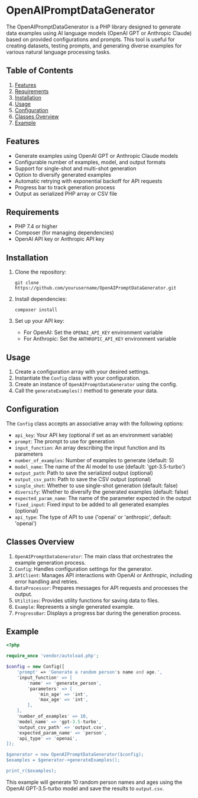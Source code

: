 # OpenAIPromptDataGenerator

The OpenAIPromptDataGenerator is a PHP library designed to generate data examples using AI language models (OpenAI GPT or Anthropic Claude) based on provided configurations and prompts. This tool is useful for creating datasets, testing prompts, and generating diverse examples for various natural language processing tasks.

## Table of Contents

1. [Features](#features)
2. [Requirements](#requirements)
3. [Installation](#installation)
4. [Usage](#usage)
5. [Configuration](#configuration)
6. [Classes Overview](#classes-overview)
7. [Example](#example)

## Features

- Generate examples using OpenAI GPT or Anthropic Claude models
- Configurable number of examples, model, and output formats
- Support for single-shot and multi-shot generation
- Option to diversify generated examples
- Automatic retrying with exponential backoff for API requests
- Progress bar to track generation process
- Output as serialized PHP array or CSV file

## Requirements

- PHP 7.4 or higher
- Composer (for managing dependencies)
- OpenAI API key or Anthropic API key

## Installation

1. Clone the repository:
   ```
   git clone https://github.com/yourusername/OpenAIPromptDataGenerator.git
   ```

2. Install dependencies:
   ```
   composer install
   ```

3. Set up your API key:
   - For OpenAI: Set the `OPENAI_API_KEY` environment variable
   - For Anthropic: Set the `ANTHROPIC_API_KEY` environment variable

## Usage

1. Create a configuration array with your desired settings.
2. Instantiate the `Config` class with your configuration.
3. Create an instance of `OpenAIPromptDataGenerator` using the config.
4. Call the `generateExamples()` method to generate your data.

## Configuration

The `Config` class accepts an associative array with the following options:

- `api_key`: Your API key (optional if set as an environment variable)
- `prompt`: The prompt to use for generation
- `input_function`: An array describing the input function and its parameters
- `number_of_examples`: Number of examples to generate (default: 5)
- `model_name`: The name of the AI model to use (default: 'gpt-3.5-turbo')
- `output_path`: Path to save the serialized output (optional)
- `output_csv_path`: Path to save the CSV output (optional)
- `single_shot`: Whether to use single-shot generation (default: false)
- `diversify`: Whether to diversify the generated examples (default: false)
- `expected_param_name`: The name of the parameter expected in the output
- `fixed_input`: Fixed input to be added to all generated examples (optional)
- `api_type`: The type of API to use ('openai' or 'anthropic', default: 'openai')

## Classes Overview

1. `OpenAIPromptDataGenerator`: The main class that orchestrates the example generation process.
2. `Config`: Handles configuration settings for the generator.
3. `APIClient`: Manages API interactions with OpenAI or Anthropic, including error handling and retries.
4. `DataProcessor`: Prepares messages for API requests and processes the output.
5. `Utilities`: Provides utility functions for saving data to files.
6. `Example`: Represents a single generated example.
7. `ProgressBar`: Displays a progress bar during the generation process.

## Example

```php
<?php

require_once 'vendor/autoload.php';

$config = new Config([
    'prompt' => 'Generate a random person's name and age.',
    'input_function' => [
        'name' => 'generate_person',
        'parameters' => [
            'min_age' => 'int',
            'max_age' => 'int',
        ],
    ],
    'number_of_examples' => 10,
    'model_name' => 'gpt-3.5-turbo',
    'output_csv_path' => 'output.csv',
    'expected_param_name' => 'person',
    'api_type' => 'openai',
]);

$generator = new OpenAIPromptDataGenerator($config);
$examples = $generator->generateExamples();

print_r($examples);
```

This example will generate 10 random person names and ages using the OpenAI GPT-3.5-turbo model and save the results to `output.csv`.
